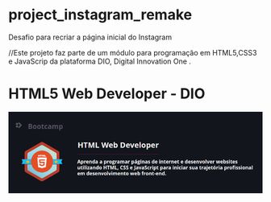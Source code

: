 # project_instagram_remake
Desafio para recriar a página inicial do Instagram

//Este projeto faz parte de um módulo para programação em HTML5,CSS3 e JavaScrip da plataforma DIO, Digital Innovation One .

# HTML5 Web Developer - DIO
![challengeImage](./imageHtmlWebDeveloper.png)
